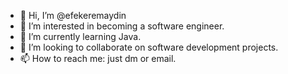 - 👋 Hi, I’m @efekeremaydin
- 👀 I’m interested in becoming a software engineer.
- 🌱 I’m currently learning Java.
- 💞️ I’m looking to collaborate on software development projects.
- 📫 How to reach me: just dm or email.

<!---
efekeremaydin/efekeremaydin is a ✨ special ✨ repository because its `README.md` (this file) appears on your GitHub profile.
You can click the Preview link to take a look at your changes.
--->
